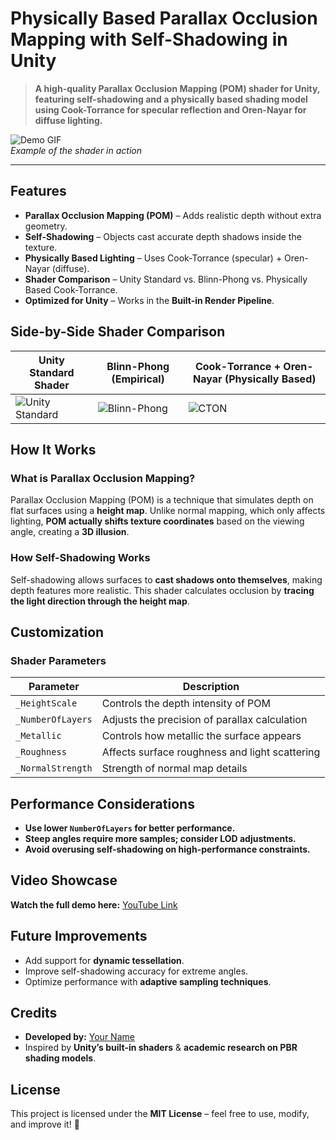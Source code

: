 # Physically Based Parallax Occlusion Mapping with Self-Shadowing in Unity  

> **A high-quality Parallax Occlusion Mapping (POM) shader for Unity, featuring self-shadowing and a physically based shading model using Cook-Torrance for specular reflection and Oren-Nayar for diffuse lighting.**  

![Demo GIF](https://github.com/bentoBAUX/Physically-Based-Parallax-Occlusion-Mapping-with-Self-Shadowing/blob/master/Assets/Images/GIF.gif)  
*Example of the shader in action*  

---

## Features  

- **Parallax Occlusion Mapping (POM)** – Adds realistic depth without extra geometry.  
- **Self-Shadowing** – Objects cast accurate depth shadows inside the texture.  
- **Physically Based Lighting** – Uses Cook-Torrance (specular) + Oren-Nayar (diffuse).  
- **Shader Comparison** – Unity Standard vs. Blinn-Phong vs. Physically Based Cook-Torrance.  
- **Optimized for Unity** – Works in the **Built-in Render Pipeline**.  


## Side-by-Side Shader Comparison  

| **Unity Standard Shader** | **Blinn-Phong (Empirical)** | **Cook-Torrance + Oren-Nayar (Physically Based)** |
|--------------------------|--------------------------|--------------------------------------|
| ![Unity Standard](https://github.com/bentoBAUX/Physically-Based-Parallax-Occlusion-Mapping-with-Self-Shadowing/blob/master/Assets/Images/Comparison/Brick%20Unity.jpg) | ![Blinn-Phong](https://github.com/bentoBAUX/Physically-Based-Parallax-Occlusion-Mapping-with-Self-Shadowing/blob/master/Assets/Images/Comparison/Brick%20BP.jpg) | ![CTON](https://github.com/bentoBAUX/Physically-Based-Parallax-Occlusion-Mapping-with-Self-Shadowing/blob/master/Assets/Images/Comparison/Brick%20CT.jpg) |


## How It Works  

### **What is Parallax Occlusion Mapping?**  
Parallax Occlusion Mapping (POM) is a technique that simulates depth on flat surfaces using a **height map**. Unlike normal mapping, which only affects lighting, **POM actually shifts texture coordinates** based on the viewing angle, creating a **3D illusion**.  

### **How Self-Shadowing Works**  
Self-shadowing allows surfaces to **cast shadows onto themselves**, making depth features more realistic. This shader calculates occlusion by **tracing the light direction through the height map**.  


## Customization  

### Shader Parameters  
| **Parameter** | **Description** |
|--------------|----------------|
| `_HeightScale` | Controls the depth intensity of POM |
| `_NumberOfLayers` | Adjusts the precision of parallax calculation |
| `_Metallic` | Controls how metallic the surface appears |
| `_Roughness` | Affects surface roughness and light scattering |
| `_NormalStrength` | Strength of normal map details |


## Performance Considerations  

- **Use lower `NumberOfLayers` for better performance.**  
- **Steep angles require more samples; consider LOD adjustments.**  
- **Avoid overusing self-shadowing on high-performance constraints.**  


## Video Showcase  

**Watch the full demo here:** [YouTube Link](https://your-video-link)  


## Future Improvements  

- Add support for **dynamic tessellation**.  
- Improve self-shadowing accuracy for extreme angles.  
- Optimize performance with **adaptive sampling techniques**.  


## Credits  

- **Developed by:** [Your Name](https://github.com/yourusername)  
- Inspired by **Unity’s built-in shaders** & **academic research on PBR shading models**.  


## License  

This project is licensed under the **MIT License** – feel free to use, modify, and improve it! 🎨  

